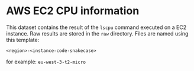 # AWS EC2 CPU information

This dataset contains the result of the `lscpu` command executed on a EC2 instance. Raw results are stored in the `raw` directory. Files are named using this template:

`<region>-<instance-code-snakecase>`

for example: `eu-west-3-t2-micro`
